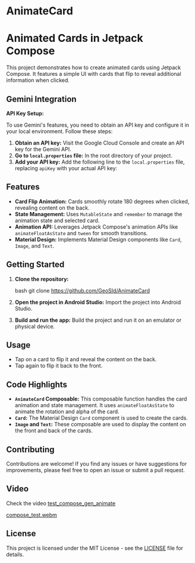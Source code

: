 # AnimateCard

# Animated Cards in Jetpack Compose

This project demonstrates how to create animated cards using Jetpack Compose. It features a simple UI with cards that flip to reveal additional information when clicked.

## Gemini Integration

**API Key Setup:**

To use Gemini's features, you need to obtain an API key and configure it in your local environment. Follow these steps:

1. **Obtain an API key:** Visit the Google Cloud Console and create an API key for the Gemini API.
2. **Go to  `local.properties` file:** In the root directory of your project.
3. **Add your API key:** Add the following line to the `local.properties` file, replacing `apiKey` with your actual API key:

## Features

- **Card Flip Animation:** Cards smoothly rotate 180 degrees when clicked, revealing content on the back.
- **State Management:** Uses `MutableState` and `remember` to manage the animation state and selected card.
- **Animation API:** Leverages Jetpack Compose's animation APIs like `animateFloatAsState` and `tween` for smooth transitions.
- **Material Design:** Implements Material Design components like `Card`, `Image`, and `Text`.


## Getting Started

1. **Clone the repository:**

   bash git clone https://github.com/GeoSId/AnimateCard

2.  **Open the project in Android Studio:**
      Import the project into Android Studio.
3. **Build and run the app:**
   Build the project and run it on an emulator or physical device.

## Usage

- Tap on a card to flip it and reveal the content on the back.
- Tap again to flip it back to the front.

## Code Highlights

- **`AnimateCard` Composable:** This composable function handles the card animation and state management. It uses `animateFloatAsState` to animate the rotation and alpha of the card.
- **`Card`:** The Material Design `Card` component is used to create the cards.
- **`Image` and `Text`:** These composable are used to display the content on the front and back of the cards.

## Contributing

Contributions are welcome! If you find any issues or have suggestions for improvements, please feel free to open an issue or submit a pull request.
## Video

Check the video [test_compose_gen_animate](https://github.com/GeoSId/AnimateCard/blob/master/test_compose_gen_animate.mp4)

[compose_test.webm](https://github.com/user-attachments/assets/a7e0e0d1-0802-4fd0-9dea-04acea12b834)


## License

This project is licensed under the MIT License - see the [LICENSE](LICENSE) file for details.
